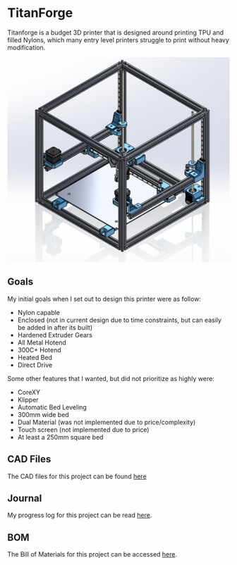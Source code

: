 # TitanForge
Titanforge is a budget 3D printer that is designed around printing TPU and filled Nylons, which many entry level printers struggle to print without heavy modification.

<img src="https://github.com/KyleDavis2200/TitanForge/blob/main/image_2025-03-28_122029202.png" width="550">

## Goals

My initial goals when I set out to design this printer were as follow:
- Nylon capable
- Enclosed (not in current design due to time constraints, but can easily be added in after its built)
- Hardened Extruder Gears
- All Metal Hotend
- 300C+ Hotend
- Heated Bed
- Direct Drive

Some other features that I wanted, but did not prioritize as highly were:
- CoreXY
- Klipper
- Automatic Bed Leveling
- 300mm wide bed
- Dual Material (was not implemented due to price/complexity)
- Touch screen (not implemented due to price)
- At least a 250mm square bed

## CAD Files

The CAD files for this project can be found [here](https://github.com/KyleDavis2200/TitanForge/blob/main/Assembly.STEP)

## Journal

My progress log for this project can be read [here](https://github.com/KyleDavis2200/TitanForge/blob/main/JOURNAL.md).

## BOM

The Bill of Materials for this project can be accessed [here](https://docs.google.com/spreadsheets/d/1HU43WZFCzA5h-TumXBwPgxOlLhfy4ffRw3bo8JwlWeo/edit?usp=sharing).
